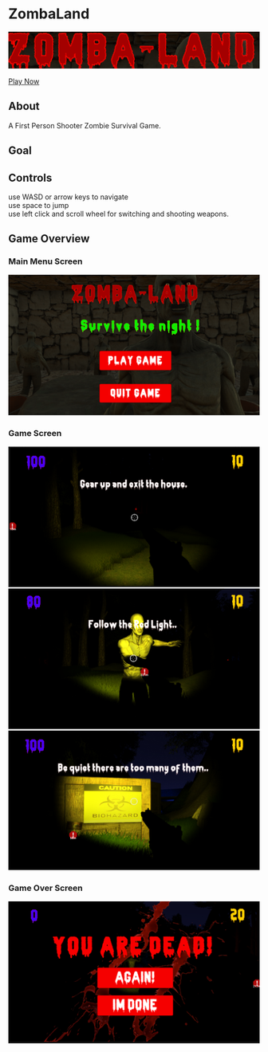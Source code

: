 # ZombaLand

![TileArt](https://github.com/suryanshsingh2001/ZombaLand/blob/main/Screenshots/TitleArt.png)

[Play Now](https://suryanshsingh2001.itch.io/laser-invader-2d)

## About
A First Person Shooter Zombie Survival Game.

## Goal


## Controls 
use WASD or arrow keys to navigate <br>
use space to jump <br>
use left click and scroll wheel for switching and shooting weapons.

## Game Overview
### Main Menu Screen
![Main Menu](https://github.com/suryanshsingh2001/ZombaLand/blob/main/Screenshots/MainMenu.png)

### Game Screen
![Game 1](https://github.com/suryanshsingh2001/ZombaLand/blob/main/Screenshots/Game%201.png)
![Game 2](https://github.com/suryanshsingh2001/ZombaLand/blob/main/Screenshots/Game%202.png)
![Game 3](https://github.com/suryanshsingh2001/ZombaLand/blob/main/Screenshots/Game%203.png)

### Game Over Screen
![GameOver](https://github.com/suryanshsingh2001/ZombaLand/blob/main/Screenshots/GameOver.png)
